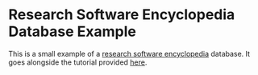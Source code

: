 # Research Software Encyclopedia Database Example

This is a small example of a [research software encyclopedia](https://github.com/rseng/rse) database. It goes alongside the tutorial provided [here](https://rseng.github.io/rseng/tutorials/showcase-your-software).
